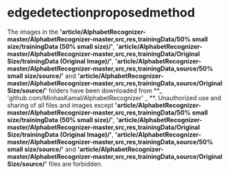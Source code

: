 # edgedetectionproposedmethod

The images in the **'article/AlphabetRecognizer-master/AlphabetRecognizer-master,src,res,trainingData/50% small size/trainingData (50% small size)/'**, **'article/AlphabetRecognizer-master/AlphabetRecognizer-master,src,res,trainingData/Original Size/trainingData (Original Image)/'**, **'article/AlphabetRecognizer-master/AlphabetRecognizer-master,src,res,trainingData,source/50% small size/source/'** and **'article/AlphabetRecognizer-master/AlphabetRecognizer-master,src,res,trainingData,source/Original Size/source/'** folders have been downloaded from **_ 'github.com/MinhasKamal/AlphabetRecognizer' _ **. Unauthorized use and sharing of all files and images except **'article/AlphabetRecognizer-master/AlphabetRecognizer-master,src,res,trainingData/50% small size/trainingData (50% small size)/'**, **'article/AlphabetRecognizer-master/AlphabetRecognizer-master,src,res,trainingData/Original Size/trainingData (Original Image)/'**, **'article/AlphabetRecognizer-master/AlphabetRecognizer-master,src,res,trainingData,source/50% small size/source/'** and **'article/AlphabetRecognizer-master/AlphabetRecognizer-master,src,res,trainingData,source/Original Size/source/'** files are forbidden.
